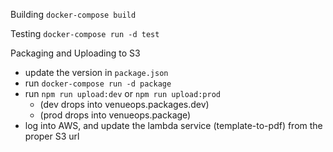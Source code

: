 Building
`docker-compose build`

Testing
`docker-compose run -d test`

Packaging and Uploading to S3
* update the version in `package.json`
* run `docker-compose run -d package`
* run `npm run upload:dev` or `npm run upload:prod`
  * (dev drops into venueops.packages.dev)
  * (prod drops into venueops.package)
* log into AWS, and update the lambda service (template-to-pdf) from the proper S3 url
